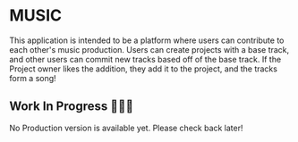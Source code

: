 # MUSIC
This application is intended to be a platform where users can contribute to each other's music production. Users can create projects with a base track, and other users can commit new tracks based off of the base track. If the Project owner likes the addition, they add it to the project, and the tracks form a song!

## Work In Progress 🚧👷‍♂️
No Production version is available yet. Please check back later!

